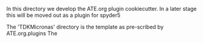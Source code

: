 In this directory we develop the ATE.org plugin cookiecutter.
In a later stage this will be moved out as a plugin for spyder5

The 'TDKMicronas' directory is the template as pre-scribed by ATE.org.plugins
The 
